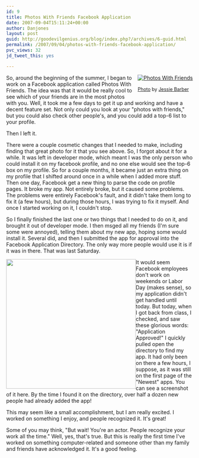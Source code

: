 ```yaml
---
id: 9
title: Photos With Friends Facebook Application
date: 2007-09-04T15:11:24+00:00
author: Danjones
layout: post
guid: http://goodevilgenius.org/blog/index.php?/archives/6-guid.html
permalink: /2007/09/04/photos-with-friends-facebook-application/
pvc_views: 32
jd_tweet_this: yes

---
```

<div style="float:right;margin-left:10px;margin-bottom:10px"><a href="http://apps.facebook.com/photoswithfriends/"><img alt="Photos With Friends" src="/photoswithfriends/jessiebarber_title_sm.jpg" /></a><br /> <span style="font-size: 0.9em;margin-top: 0px"><br /> <a href="http://www.flickr.com/photos/jessiebarber/1004268603/">Photo</a> by <a href="http://www.flickr.com/photos/jessiebarber/">Jessie Barber</a></span></div>

So, around the beginning of the summer, I began to work on a Facebook application called Photos With Friends. The idea was that it would be really cool to see which of your friends are in the most photos with you. Well, it took me a few days to get it up and working and have a decent feature set. Not only could you look at your "photos with friends," but you could also check other people's, and you could add a top-6 list to your profile.

Then I left it.

There were a couple cosmetic changes that I needed to make, including finding that great photo for it that you see above. So, I forgot about it for a while. It was left in developer mode, which meant I was the only person who could install it on my facebook profile, and no one else would see the top-6 box on my profile. So for a couple months, it became just an extra thing on my profile that I shifted around once in a while when I added more stuff. Then one day, Facebook get a new thing to parse the code on profile pages. It broke my app. Not entirely broke, but it caused some problems. The problems were entirely Facebook's fault, and it didn't take them long to fix it (a few hours), but during those hours, I was trying to fix it myself. And once I started working on it, I couldn't stop.

So I finally finished the last one or two things that I needed to do on it, and brought it out of developer mode. I then msged all my friends (I'm sure some were annoyed), telling them about my new app, hoping some would install it. Several did, and then I submitted the app for approval into the Facebook Application Directory. The only way more people would use it is if it was in there. That was last Saturday.

<div style="float:left"><a href="/photoswithfriends/screen.png"><img width="350" src="/photoswithfriends/screen.png" /></a></div>

It would seem Facebook employees don't work on weekends or Labor Day (makes sense), so my application didn't get handled until today. But today, when I got back from class, I checked, and saw these glorious words: "Application Approved!" I quickly pulled open the directory to find my app. It had only been on there a few hours, I suppose, as it was still on the first page of the "Newest" apps. You can see a screenshot of it here. By the time I found it on the directory, over half a dozen new people had already added the app!

This may seem like a small accomplishment, but I am really excited. I worked on something I enjoy, and people recognized it. It's great!

Some of you may think, "But wait! You're an actor. People recognize your work all the time." Well, yes, that's true. But this is really the first time I've worked on something computer-related and someone other than my family and friends have acknowledged it. It's a good feeling.
